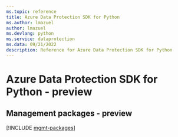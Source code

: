 ```yaml
---
ms.topic: reference
title: Azure Data Protection SDK for Python
ms.author: lmazuel
author: lmazuel
ms.devlang: python
ms.service: dataprotection
ms.data: 09/21/2022
description: Reference for Azure Data Protection SDK for Python
---
```

# Azure Data Protection SDK for Python - preview

## Management packages - preview
[!INCLUDE [mgmt-packages](data-protection-mgmt-index.md)]